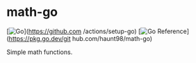 # math-go

[![Go](https://github.com/haunt98/math-go/workflows/Go/badge.svg?branch=main)](https://github.com
/actions/setup-go)
[![Go Reference](https://pkg.go.dev/badge/github.com/haunt98/math-go.svg)](https://pkg.go.dev/git
hub.com/haunt98/math-go)

Simple math functions.
